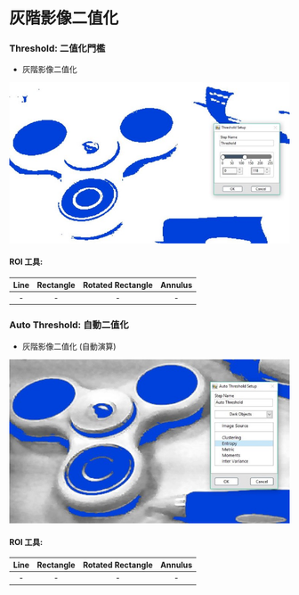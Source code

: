 # 灰階影像二值化

### Threshold: 二值化門檻

* 灰階影像二值化

![](../../../.gitbook/assets/tu-pian-32.jpg)

#### ROI 工具:

| Line | Rectangle | Rotated Rectangle | Annulus |
| :---: | :---: | :---: | :---: |
| - | - | - | - |

### Auto Threshold: 自動二值化

* 灰階影像二值化 \(自動演算\)

![](../../../.gitbook/assets/tu-pian-33.jpg)

#### ROI 工具:

| Line | Rectangle | Rotated Rectangle | Annulus |
| :---: | :---: | :---: | :---: |
| - | - | - | - |

